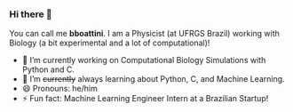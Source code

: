 ### Hi there 👋
You can call me **bboattini**. I am a Physicist (at UFRGS Brazil) working with Biology (a bit experimental and a lot of computational)!

- 🔭 I’m currently working on Computational Biology Simulations with Python and C.
- 🌱 I’m ~~currently~~ always learning about Python, C, and Machine Learning.
- 😄 Pronouns: he/him
- ⚡ Fun fact: Machine Learning Engineer Intern at a Brazilian Startup!
